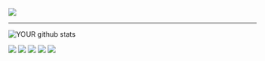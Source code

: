 <!-- [![willianrod's wakatime stats](https://github-readme-stats.vercel.app/api/wakatime?username=julianostroschon)](https://github.com/anuraghazra/github-readme-stats) -->
<img align="center" src="https://github-readme-stats.vercel.app/api?username=julianostroschon&show_icons=true&theme=dracula&hide=stars,issues" />

<!-- [![Top Langs](https://github-readme-stats.vercel.app/api/top-langs/?username=julianostroschon&layout=compact&show_icons=true&theme=radical)](https://github.com/anuraghazra/github-readme-stats) -->
-----------------------------------------

![YOUR github stats](https://github-readme-stats.vercel.app/api?username=julianostroschon)

[<img src="https://img.shields.io/badge/twitter-%231DA1F2.svg?&style=for-the-badge&logo=twitter&logoColor=white" />](https://twitter.com/julianostroschon) [<img src="https://img.shields.io/badge/medium-%2312100E.svg?&style=for-the-badge&logo=medium&logoColor=white" />](https://medium.com/julianostroschon)  [<img src="https://img.shields.io/badge/linkedin-%230077B5.svg?&style=for-the-badge&logo=linkedin&logoColor=white" />](https://www.linkedin.com/in/julianostroschon/) [<img src = "https://img.shields.io/badge/instagram-%23E4405F.svg?&style=for-the-badge&logo=instagram&logoColor=white">](https://www.instagram.com/julianostroschon/) [<img src = "https://img.shields.io/badge/facebook-%231877F2.svg?&style=for-the-badge&logo=facebook&logoColor=white">](https://www.facebook.com/julianostroschon)
